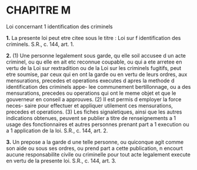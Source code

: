 
# CHAPITRE M
Loi concernant 1 identification des criminels

**1.** La presente loi peut etre citee sous le
titre : Loi sur f identification des criminels. S.R.,
c. 144, art. 1.

**2.** (1) Une personne legalement sous garde,
qu elle soil accusee d un acte criminel, ou
qu elle en ait etc reconnue coupable, ou qui a
ete arretee en vertu de la Loi sur rextradition
ou de la Loi sur les criminels fugitifs, peut etre
soumise, par ceux qui en ont la garde ou en
vertu de leurs ordres, aux mensurations,
precedes et operations executes d apres la
methode d identification des criminels appe-
lee communement bertillonnage, ou a des
mensurations, precedes ou operations qui ont
le meme objet et que le gouverneur en conseil
a approuves.
(2) II est permis d employer la force neces-
saire pour effectuer et appliquer utilement
ces mensurations, precedes et operations.
(3) Les fiches signaletiques, ainsi que les
autres indications obtenues, peuvent se publier
a titre de renseignements a 1 usage des
fonctionnaires et autres personnes prenant
part a 1 execution ou a 1 application de la loi.
S.R., c. 144, art. 2.

**3.** Un prepose a la garde d une telle
personne, ou quiconque agit comme son aide
ou sous ses ordres, ou prend part a cette
publication, n encourt aucune responsabilite
civile ou criminelle pour tout acte legalement
execute en vertu de la presente loi. S.R., c.
144, art. 3.

